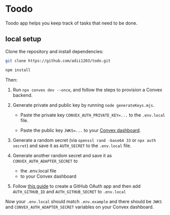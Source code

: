 # Toodo

Toodo app helps you keep track of tasks that need to be done.

## local setup

Clone the repository and install dependencies:

```bash
git clone https://github.com/adii1203/todo.git

npm install
```

Then:

1. Run `npx convex dev --once`, and follow the steps to provision a Convex backend.

2. Generate private and public key by running `node generateKeys.mjs`.

   - Paste the private key `CONVEX_AUTH_PRIVATE_KEY=...` to the `.env.local` file.

   - Paste the public key `JWKS=...` to your [Convex dashboard](https://dashboard.convex.dev/deployment/settings/environment-variables).

3. Generate a random secret (via `openssl rand -base64 33` or `npx auth secret`) and save it as `AUTH_SECRET` to the `.env.local` file.

4. Generate another random secret and save it as `CONVEX_AUTH_ADAPTER_SECRET` to

   - the .env.local file
   - to your Convex dashboard

5. Follow [this guide](https://authjs.dev/guides/configuring-github#registering-your-app) to create a GitHub OAuth app and then add `AUTH_GITHUB_ID` and `AUTH_GITHUB_SECRET` to `.env.local`

Now your `.env.local` should match `.env.example` and there should be `JWKS` and `CONVEX_AUTH_ADAPTER_SECRET` variables on your Convex dashboard.
